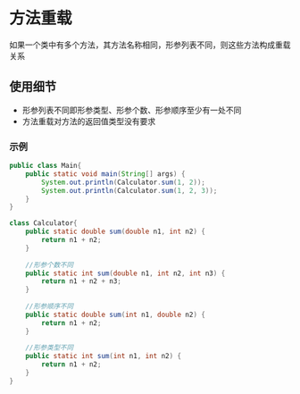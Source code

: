 # 方法重载

如果一个类中有多个方法，其方法名称相同，形参列表不同，则这些方法构成重载关系

## 使用细节

-   形参列表不同即形参类型、形参个数、形参顺序至少有一处不同
-   方法重载对方法的返回值类型没有要求

### 示例

```Java
public class Main{
    public static void main(String[] args) {
        System.out.println(Calculator.sum(1, 2));
        System.out.println(Calculator.sum(1, 2, 3));
    }
}

class Calculator{
    public static double sum(double n1, int n2) {
        return n1 + n2;
    }
    
    //形参个数不同
    public static int sum(double n1, int n2, int n3) {
        return n1 + n2 + n3;
    }
    
    //形参顺序不同
    public static double sum(int n1, double n2) {
        return n1 + n2;
    }
    
    //形参类型不同
    public static int sum(int n1, int n2) {
        return n1 + n2;
    } 
}
```

